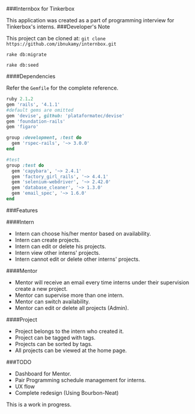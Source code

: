 ###Internbox for Tinkerbox

This application was created as a part of programming interview for Tinkerbox's interns.
###Developer's Note

This project can be cloned at:
`git clone https://github.com/ibnukamy/internbox.git`

`rake db:migrate`

`rake db:seed`

####Dependencies

Refer the `Gemfile` for the complete reference.

```Ruby
ruby 2.1.2 
gem 'rails', '4.1.1'
#default gems are omitted
gem 'devise', github: 'plataformatec/devise'
gem 'foundation-rails'
gem 'figaro'

group :development, :test do
  gem 'rspec-rails', '~> 3.0.0'
end

#test
group :test do
  gem 'capybara', '~> 2.4.1'
  gem 'factory_girl_rails', '~> 4.4.1'
  gem 'selenium-webdriver', '~> 2.42.0'
  gem 'database_cleaner', '~> 1.3.0'
  gem 'email_spec', '~> 1.6.0'
end
```

###Features

####Intern
- Intern can choose his/her mentor based on availability.
- Intern can create projects.
- Intern can edit or delete his projects.
- Intern view other interns' projects.
- Intern cannot edit or delete other interns' projects.

####Mentor
- Mentor will receive an email every time interns under their supervision create a new project.
- Mentor can supervise more than one intern.
- Mentor can switch availability.
- Mentor can edit or delete all projects (Admin).

####Project
- Project belongs to the intern who created it.
- Project can be tagged with tags.
- Projects can be sorted by tags.
- All projects can be viewed at the home page.

###TODO
- Dashboard for Mentor.
- Pair Programming schedule management for interns.
- UX flow
- Complete redesign (Using Bourbon-Neat)

This is a work in progress.
